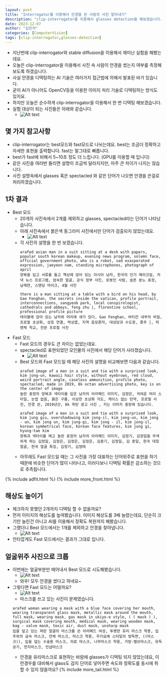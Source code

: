```yaml
---
layout: post
title: "Interrogator를 이용해서 안경을 쓴 사람의 사진 알아내기"
description: "clip-interrogator를 이용해서 glasses detection을 해보겠습니다."
date: 2023-12-07
author: "김민석"
categories: [ComputerVision]
tags: [clip-interrogator,glasses-detection]
---
```

- 지난번에 clip-interrogator와 stable diffusion을 이용해서 재미난 실험을 해봤는데요.
- 오늘은 clip-interrogator을 이용해서 사진 속 사람이 안경을 썼는지 여부를 측정해 보도록 하겠습니다.
- 사실 안경을 디텍팅하는 AI 기술은 여러가지 접근법에 의해서 발표된 바가 있습니다.
- 굳이 AI가 아니어도 OpenCV등을 이용한 이미지 처리 기술로 디텍팅하는 방식도 있지요.
- 하지만 오늘은 순수하게 clip-interrogator을 이용해서 한 번 디텍팅 해보겠습니다.
- 실험 대상이 되는 사진들은 아래와 같습니다.
  - ![Alt text](https://reddol18.github.io/dev5min/images/20231207/image.png)

## 몇 가지 참고사항
- clip-interrogator는 best모드와 fast모드로 나뉘는데요. best는 조금더 정확하고 자세한 표현을 출력합니다. fast는 말그대로 빠릅니다.
- best가 fast에 비해서 5~10초 정도 더 느립니다. (GPU를 이용할 때 입니다)
- 같은 사진을 여러번 돌리면 설명이 조금씩 달라지지만, 아주 큰 차이가 나지는 않습니다.
- 사진 설명속에서 glasses 혹은 spectacled 와 같은 단어가 나오면 안경을 쓴걸로 처리하겠습니다.

## 1차 결과
- Best 모드
  - 20개의 사진속에서 2개를 제외하고 glasses, spectacled라는 단어가 나타났습니다.
  - 아래 사진속에서 붉은색 동그라미 사진에서만 단어가 검출되지 않았는데요.
    - ![Alt text](https://reddol18.github.io/dev5min/images/20231207/image2.png)
  - 각 사진의 설명을 한 번 보겠습니다.
    ```
    arafed asian man in a suit sitting at a desk with papers, popular south korean makeup, evening news program, solemn face, official government photo, who is a robot, sad exasperated expression, jaeyeon nam, standing microphones, photograph of april
    양복을 입고 서류를 들고 책상에 앉아 있는 아시아 남자, 한국의 인기 메이크업, 저녁 뉴스 프로그램, 엄숙한 얼굴, 공식 정부 사진, 로봇인 사람, 슬픈 분노 표정, 남재연, 스탠딩 마이크, 4월 사진
    ```
    ```
    there is a man sitting at a table with a bird on his head, by Gao Fenghan, the secrets inside the vatican, profile portrait, interconnections, sangyeob park, local conspirologist, cathedrals and abbeys, feng zhu |, florentine school, professional profile picture
    테이블에 앉아 있는 남자와 머리에 새가 있다, Gao Fenghan, 바티칸 내부의 비밀, 프로필 초상화, 상호 연결, 박상엽, 지역 음모론자, 대성당과 수도원, 풍주 |, 피렌체 학교, 전문 프로필 사진
    ```
- Fast 모드
  - Fast 모드의 경우도 큰 차이는 없었는데요.
  - spectacled로 표현되었던 모인물의 사진에서 해당 단어가 사라졌습니다.
    - ![Alt text](https://reddol18.github.io/dev5min/images/20231207/image3.png)
  - Best 모드와 Fast 모드일 때 해당 사진의 설명을 비교해보면 다음과 같습니다.
    ```
    arafed image of a man in a suit and tie with a surprised look, kim jong-un, kawaii hair style, without eyebrows, red cloud, weird portrait angle, caseless ammunition, profile photo, spectacled, made in 2019, 8k octan advertising photo, key is on the center of image
    놀란 표정의 양복과 넥타이를 입은 남자의 아라페드 이미지, 김정은, 귀여운 머리 스타일, 눈썹 없음, 붉은 구름, 이상한 초상화 각도, 케이스 없는 탄약, 프로필 사진, 안경 쓴, 2019년산, 8k 옥탄 광고 사진 , 키는 이미지 중앙에 있습니다.
    ```
    ```
    arafed image of a man in a suit and tie with a surprised look, kim jung giu, overshadowing kim jong-il, kim jong-un, kim jong - un, kim jong un, kim jung-gi, kim jong - il, kim jong-il, korean symmetrical face, korean face features, kim jung gi, hyung-tae kim
    양복과 넥타이를 매고 놀란 표정의 남자의 아라페드 이미지, 김정기, 김정일을 무색하게 하는 김정일, 김정은, 김정은, 김정은, 김중기, 김정일, 김 종일, 한국 대칭 얼굴, 한국 얼굴 특징, 김정기, 김형태
    ```
  - 아무래도 Fast 모드일 때는 그 사진을 가장 대표하는 단어위주로 표현을 하기 때문에 비슷한 단어가 많이 나타나고, 이러다보니 디텍팅 확률은 감소하는 것으로 추측됩니다.

{% include adfit.html %}
{% include more_front.html %}
## 해상도 높이기
- 체크하지 못했던 2개까지 디텍팅 할 수 없을까요?
- 먼저 이미지의 해상도를 높여봤습니다. 이미지 해상도를 3배 늘렸는데요, 단순히 크기만 늘린건 아니고 AI를 이용해서 정확도 복원까지 해봤습니다.
- 그랬더니 Best 모드에서는 1개를 제외하고 안경을 찾아냅니다.
  - ![Alt text](https://reddol18.github.io/dev5min/images/20231207/image4.png)
- 안타깝게도 Fast 모드에서는 결과가 그대로 입니다.   

## 얼굴위주 사진으로 크롭
- 이번에는 얼굴부분만 떼어내서 Best 모드로 시도해봤습니다.
  - ![Alt text](https://reddol18.github.io/dev5min/images/20231207/image5.png)
  - 와우! 모두 안경을 썼다고 하네요~
- 그렇다면 Fast 모드는 어떨까요?
  - ![Alt text](https://reddol18.github.io/dev5min/images/20231207/image6.png)
  - 마스크를 쓰고 있는 사진이 문제였습니다.
  ```
  arafed woman wearing a mask with a blue face covering her mouth, wearing transparent glass mask, metallic mask around the mouth, full mask, wearing mask, gas mask in ukiyo-e style, ( ( mask ) ), surgical mask covering mouth, medical mask, wearing wooden mask, bag - valve mask, toxic air, dust mask, unsharp mask
  입을 덮고 있는 파란 얼굴의 마스크를 쓴 아라페드 여성, 투명한 유리 마스크 착용, 입 주위의 금속 마스크, 전체 마스크, 마스크 착용, 우키요에 스타일의 방독면, ((마스크)), 입을 덮는 수술용 마스크, 의료 마스크, 나무마스크 착용, 가방-밸브마스크, 유독공기, 먼지마스크, 언샵마스크
  ```
  - 안경을 유리마스크로 표현하는 바람에 glasses가 디텍팅 되지 않았는데요, 이런경우를 대비해서 glass도 감지 단어로 넣어주면 속도와 정확도를 동시에 취할 수 있지 않을까요?
{% include more_tail.html %}

